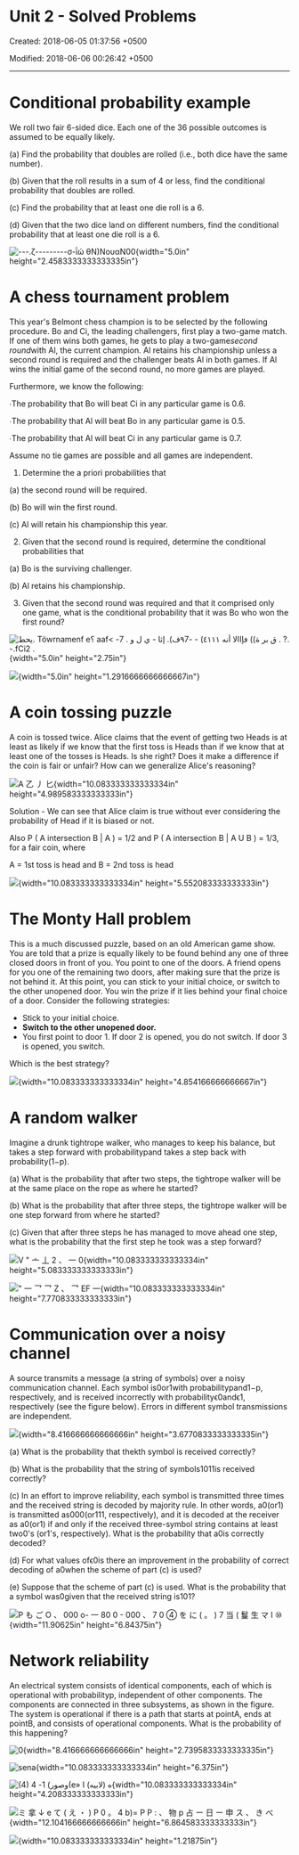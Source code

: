 # Unit 2 - Solved Problems

Created: 2018-06-05 01:37:56 +0500

Modified: 2018-06-06 00:26:42 +0500

---

# Conditional probability example

We roll two fair 6-sided dice. Each one of the 36 possible outcomes is assumed to be equally likely.

(a) Find the probability that doubles are rolled (i.e., both dice have the same number).

(b) Given that the roll results in a sum of 4 or less, find the conditional probability that doubles are rolled.

(c) Find the probability that at least one die roll is a 6.

(d) Given that the two dice land on different numbers, find the conditional probability that at least one die roll is a 6.



![---.ζ---------σ-ΐώ θΝ)ΝουαΝ00 ](media/Intro---Syllabus_Unit-2---Solved-Problems-image1.png){width="5.0in" height="2.4583333333333335in"}





# A chess tournament problem

This year's Belmont chess champion is to be selected by the following procedure. Bo and Ci, the leading challengers, first play a two-game match. If one of them wins both games, he gets to play a two-game*second round*with Al, the current champion. Al retains his championship unless a second round is required and the challenger beats Al in both games. If Al wins the initial game of the second round, no more games are played.

Furthermore, we know the following:

∙The probability that Bo will beat Ci in any particular game is 0.6.

∙The probability that Al will beat Bo in any particular game is 0.5.

∙The probability that Al will beat Ci in any particular game is 0.7.

Assume no tie games are possible and all games are independent.

1. Determine the a priori probabilities that

(a) the second round will be required.

(b) Bo will win the first round.

(c) Al will retain his championship this year.

2. Given that the second round is required, determine the conditional probabilities that

(a) Bo is the surviving challenger.

(b) Al retains his championship.

3. Given that the second round was required and that it comprised only one game, what is the conditional probability that it was Bo who won the first round?



![يحط. Töwrnamenf e؟ aaf< -ق بر ة)) فإاالا أنه ٤١١١) - -٩7ف). إثا - ي ل و . 7 . ?. -.fCi2 . ](media/Intro---Syllabus_Unit-2---Solved-Problems-image2.png){width="5.0in" height="2.75in"}



![](media/Intro---Syllabus_Unit-2---Solved-Problems-image3.png){width="5.0in" height="1.2916666666666667in"}



# A coin tossing puzzle

A coin is tossed twice. Alice claims that the event of getting two Heads is at least as likely if we know that the first toss is Heads than if we know that at least one of the tosses is Heads. Is she right? Does it make a difference if the coin is fair or unfair? How can we generalize Alice's reasoning?



![A 乙 丿 匕 ](media/Intro---Syllabus_Unit-2---Solved-Problems-image4.png){width="10.083333333333334in" height="4.989583333333333in"}

Solution - We can see that Alice claim is true without ever considering the probability of Head if it is biased or not.



Also P ( A intersection B | A ) = 1/2 and P ( A intersection B | A U B ) = 1/3, for a fair coin, where

A = 1st toss is head and B = 2nd toss is head

![](media/Intro---Syllabus_Unit-2---Solved-Problems-image5.png){width="10.083333333333334in" height="5.552083333333333in"}



# The Monty Hall problem

This is a much discussed puzzle, based on an old American game show. You are told that a prize is equally likely to be found behind any one of three closed doors in front of you. You point to one of the doors. A friend opens for you one of the remaining two doors, after making sure that the prize is not behind it. At this point, you can stick to your initial choice, or switch to the other unopened door. You win the prize if it lies behind your final choice of a door. Consider the following strategies:
-   Stick to your initial choice.
-   **Switch to the other unopened door.**
-   You first point to door 1. If door 2 is opened, you do not switch. If door 3 is opened, you switch.

Which is the best strategy?



![](media/Intro---Syllabus_Unit-2---Solved-Problems-image6.png){width="10.083333333333334in" height="4.854166666666667in"}





# A random walker

Imagine a drunk tightrope walker, who manages to keep his balance, but takes a step forward with probabilitypand takes a step back with probability(1−p).

(a) What is the probability that after two steps, the tightrope walker will be at the same place on the rope as where he started?

(b) What is the probability that after three steps, the tightrope walker will be one step forward from where he started?

(c) Given that after three steps he has managed to move ahead one step, what is the probability that the first step he took was a step forward?



![V " 亠 丄 2 、 一 0 ](media/Intro---Syllabus_Unit-2---Solved-Problems-image7.png){width="10.083333333333334in" height="5.083333333333333in"}



![" 一 乛 乛 Z 、 乛 EF 一 ](media/Intro---Syllabus_Unit-2---Solved-Problems-image8.png){width="10.083333333333334in" height="7.770833333333333in"}





# Communication over a noisy channel

A source transmits a message (a string of symbols) over a noisy communication channel. Each symbol is0or1with probabilitypand1−p, respectively, and is received incorrectly with probabilityϵ0andϵ1, respectively (see the figure below). Errors in different symbol transmissions are independent.

![](media/Intro---Syllabus_Unit-2---Solved-Problems-image9.png){width="8.416666666666666in" height="3.6770833333333335in"}

(a) What is the probability that thekth symbol is received correctly?

(b) What is the probability that the string of symbols1011is received correctly?

(c) In an effort to improve reliability, each symbol is transmitted three times and the received string is decoded by majority rule. In other words, a0(or1) is transmitted as000(or111, respectively), and it is decoded at the receiver as a0(or1) if and only if the received three-symbol string contains at least two0's (or1's, respectively). What is the probability that a0is correctly decoded?

(d) For what values ofϵ0is there an improvement in the probability of correct decoding of a0when the scheme of part (c) is used?

(e) Suppose that the scheme of part (c) is used. What is the probability that a symbol was0given that the received string is101?

![P も ご O 、 000 o- 一 80 0 - 000 、 7 0 ④ を に ( 。 ) 7 当 ( 鬘 生 マ I ⑩ ](media/Intro---Syllabus_Unit-2---Solved-Problems-image10.png){width="11.90625in" height="6.84375in"}





# Network reliability

An electrical system consists of identical components, each of which is operational with probabilityp, independent of other components. The components are connected in three subsystems, as shown in the figure. The system is operational if there is a path that starts at pointA, ends at pointB, and consists of operational components. What is the probability of this happening?

![0 ](media/Intro---Syllabus_Unit-2---Solved-Problems-image11.png){width="8.416666666666666in" height="2.7395833333333335in"}



![sena ](media/Intro---Syllabus_Unit-2---Solved-Problems-image12.png){width="10.083333333333334in" height="6.375in"}



![(4) وصور) 1- 4(e» ه (لابيه) ا ](media/Intro---Syllabus_Unit-2---Solved-Problems-image13.png){width="10.083333333333334in" height="4.208333333333333in"}



![ミ 拿 ↓ e て ( え ・ ) P 0 。 4 b)= P P : 、 物 p 占 ー 日 ー 申 ス 、 き べ ](media/Intro---Syllabus_Unit-2---Solved-Problems-image14.png){width="12.104166666666666in" height="6.864583333333333in"}



![](media/Intro---Syllabus_Unit-2---Solved-Problems-image15.png){width="10.083333333333334in" height="1.21875in"}
















